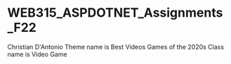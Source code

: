 # WEB315_ASPDOTNET_Assignments_F22
Christian D'Antonio
Theme name is Best Videos Games of the 2020s
Class name is Video Game
